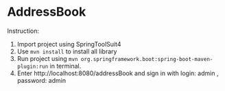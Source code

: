 # AddressBook
Instruction:
1.	Import project using SpringToolSuit4
2.	Use `mvn install` to install all library
3.	Run project using `mvn org.springframework.boot:spring-boot-maven-plugin:run` in terminal. 
4.	Enter http://localhost:8080/addressBook and sign in with login: admin , password: admin 
